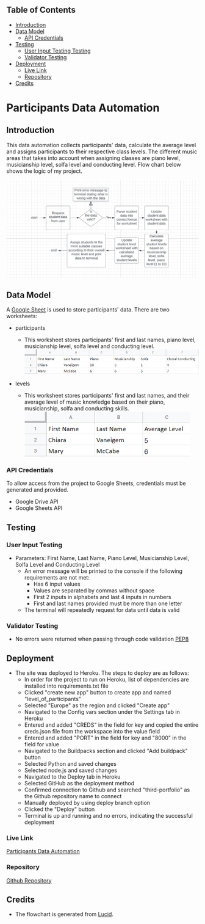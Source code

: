 ## Table of Contents
* [Introduction](#introduction)
* [Data Model](#data-model)
    * [API Credentials](#api-credentials)
* [Testing](#testing)
    * [User Input Testing Testing](#user-input-testing)
    * [Validator Testing](#validator-testing)
* [Deployment](#deployment)
    * [Live Link](#live-link)
    * [Repository](#repository)
* [Credits](#credits)

# Participants Data Automation

## Introduction
This data automation collects participants' data, calculate the average level and assigns participants to their respective class levels. The different music areas that takes into account when assigning classes are piano level, musicianship level, solfa level and conducting level. Flow chart below shows the logic of my project.

![Lucid Chart](https://github.com/celine-14/third-portfolio/blob/main/docs/screenshots/lucid_chart.png?raw=true)


## Data Model
A [Google Sheet](https://docs.google.com/spreadsheets/d/1NDjFUzCVzWmVwDyq-RfDqaUb0VehFTpRIXjt0rYkl9I/edit#gid=248498461) is used to store participants' data. There are two worksheets: 

  - participants
    - This worksheet stores participants' first and last names, piano level, musicianship level, solfa level and conducting level.
    ![Participants Worksheet](https://github.com/celine-14/third-portfolio/blob/main/docs/screenshots/participants_worksheet.png?raw=true)

  - levels
    - This worksheet stores participants' first and last names, and their average level of music knowledge based on their piano, musicianship, solfa and conducting skills.
    ![Levels Worksheet](https://github.com/celine-14/third-portfolio/blob/main/docs/screenshots/levels_worksheet.png?raw=true)


### API Credentials
To allow access from the project to Google Sheets, credentials must be generated and provided.
  - Google Drive API
  - Google Sheets API

## Testing

### User Input Testing
- Parameters: First Name, Last Name, Piano Level, Musicianship Level, Solfa Level and Conducting Level
  - An error message will be printed to the console if the following requirements are not met:
    - Has 6 input values
    - Values are separated by commas without space
    - First 2 inputs in alphabets and last 4 inputs in numbers
    - First and last names provided must be more than one letter
  - The terminal will repeatedly request for data until data is valid

### Validator Testing
- No errors were returned when passing through code validation [PEP8](https://pep8online.com/)


## Deployment

- The site was deployed to Heroku. The steps to deploy are as follows:
  - In order for the project to run on Heroku, list of dependencies are installed into requirements.txt file
  - Clicked "create new app" button to create app and named "level_of_participants"
  - Selected "Europe" as the region and clicked "Create app"
  - Navigated to the Config vars section under the Settings tab in Heroku
  - Entered and added "CREDS" in the field for key and copied the entire creds.json file from the workspace into the value field
  - Entered and added "PORT" in the field for key and "8000" in the field for value
  - Navigated to the Buildpacks section and clicked "Add buildpack" button
  - Selected Python and saved changes
  - Selected node.js and saved changes
  - Navigated to the Deploy tab in Heroku
  - Selected GitHub as the deployment method
  - Confirmed connection to Github and searched "third-portfolio" as the Github repository name to connect
  - Manually deployed by using deploy branch option
  - Clicked the "Deploy" button
  - Terminal is up and running and no errors, indicating the successful deployment

### Live Link
[Participants Data Automation](https://level-of-participants.herokuapp.com/)

### Repository
[Github Repository](https://github.com/celine-14/third-portfolio)


## Credits

- The flowchart is generated from [Lucid](https://lucid.app/).